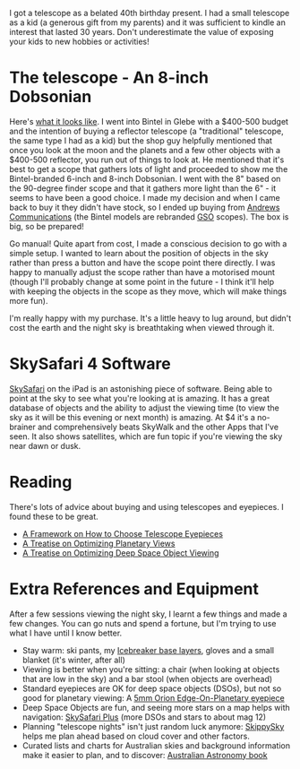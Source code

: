 <!--
.. title: The Night Sky
.. slug: the-night-sky
.. date: 2015/09/05 08:00:00
.. tags: the night sky
.. spellcheck_exceptions: SkySafari,Andrews,Bintel,Glebe,GSO,Dobsonian,brainer,rebranded,DSOs,SkippySky,SkyWalk,th,Optimizing,iPad
.. is_orphan: False
.. link:
.. description:
-->

I got a telescope as a belated 40th birthday present. I had a small telescope as a kid (a generous gift from my parents) and it was sufficient to kindle an interest that lasted 30 years. Don't underestimate the value of exposing your kids to new hobbies or activities!

# The telescope - An 8-inch Dobsonian
Here's [what it looks like](http://www.gs-telescope.com/content.asp?id=116). I went into Bintel in Glebe with a $400-500 budget and the intention of buying a reflector telescope (a "traditional" telescope, the same type I had as a kid) but the shop guy helpfully mentioned that once you look at the moon and the planets and a few other objects with a $400-500 reflector, you run out of things to look at. He mentioned that it's best to get a scope that gathers lots of light and proceeded to show me the Bintel-branded 6-inch and 8-inch Dobsonian. I went with the 8" based on the 90-degree finder scope and that it gathers more light than the 6" - it seems to have been a good choice. I made my decision and when I came back to buy it they didn't have stock, so I ended up buying from [Andrews Communications](http://www.andrewscom.com.au/optical-telescopes) (the Bintel models are rebranded [GSO](http://www.gs-telescope.com/index.asp) scopes). The box is big, so be prepared!

Go manual! Quite apart from cost, I made a conscious decision to go with a simple setup. I wanted to learn about the position of objects in the sky rather than press a button and have the scope point there directly. I was happy to manually adjust the scope rather than have a motorised mount (though I'll probably change at some point in the future - I think it'll help with keeping the objects in the scope as they move, which will make things more fun).

I'm really happy with my purchase. It's a little heavy to lug around, but didn't cost the earth and the night sky is breathtaking when viewed through it.

# SkySafari 4 Software
[SkySafari](http://www.skysafariastronomy.com/products/skysafari/index.html) on the iPad is an astonishing piece of software. Being able to point at the sky to see what you're looking at is amazing. It has a great database of objects and the ability to adjust the viewing time (to view the sky as it will be this evening or next month) is amazing. At $4 it's a no-brainer and comprehensively beats SkyWalk and the other Apps that I've seen. It also shows satellites, which are fun topic if you're viewing the sky near dawn or dusk.

# Reading

There's lots of advice about buying and using telescopes and eyepieces. I found these to be great.

* [A Framework on How to Choose Telescope Eyepieces](http://www.astronomyforum.net/telescope-eyepieces-forum/125501-article-framework-how-choose-telescope-eyepieces.html)
* [A Treatise on Optimizing Planetary Views](http://www.astronomyforum.net/planets/146636-treatise-optimizing-planetary-views.html)
* [A Treatise on Optimizing Deep Space Object Viewing](http://www.astronomyforum.net/deep-sky-objects-forum/152002-treatise-optimizing-dso-observation.html)

# Extra References and Equipment
After a few sessions viewing the night sky, I learnt a few things and made a few changes. You can go nuts and spend a fortune, but I'm trying to use what I have until I know better.

* Stay warm: ski pants, my [Icebreaker base layers](http://au.icebreaker.com/en/mens-baselayers), gloves and a small blanket (it's winter, after all)
* Viewing is better when you're sitting: a chair (when looking at objects that are low in the sky) and a bar stool (when objects are overhead)
* Standard eyepieces are OK for deep space objects (DSOs), but not so good for planetary viewing: A [5mm Orion Edge-On-Planetary eyepiece](http://www.bintel.com.au/Eyepieces-and-Barlows/Orion/Edge-On/Orion-Edge-On-Planetary-5mm/303/productview.aspx)
* Deep Space Objects are fun, and seeing more stars on a map helps with navigation: [SkySafari Plus](http://www.skysafariastronomy.com/products/skysafari/versions.html) (more DSOs and stars to about mag 12)
* Planning "telescope nights" isn't just random luck anymore: [SkippySky](http://www.skippysky.com.au/Compact/Australia/Compact_Oz_Coonabarabran.html) helps me plan ahead based on cloud cover and other factors.
* Curated lists and charts for Australian skies and background information make it easier to plan, and to discover: [Australian Astronomy book](http://www.quasarastronomy.com.au/order.html)
